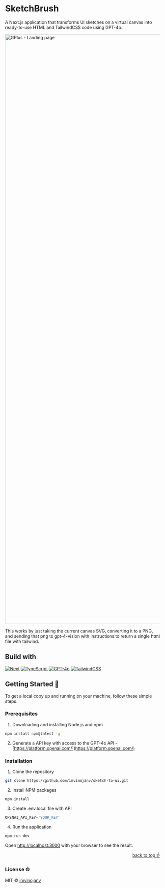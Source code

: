 <a name="readme-top"></a>

# SketchBrush

A Next.js application that transforms UI sketches on a virtual canvas into ready-to-use HTML and TailwindCSS code using GPT-4o.

<img width="1920" alt="GPlus - Landing page" src="https://github.com/imvinojanv/sketch-to-ui/assets/48822560/d57dd380-20c5-403a-ae57-5a6cf74988ff">

This works by just taking the current canvas SVG, converting it to a PNG, and sending that png to gpt-4-vision with instructions to return a single html file with tailwind.

## Build with
[![Next][Next.js]][Next-url] [![TypeScript][TypeScript]][TypeScript-url] [![GPT-4o][gpt-4o]][gpt-4o-url] [![TailwindCSS][Tailwind-css]][Tailwind-url] 

## Getting Started 🎉
To get a local copy up and running on your machine, follow these simple steps.

### Prerequisites
1.  Downloading and installing Node.js and npm
  ```sh
  npm install npm@latest -g
  ```
2.  Generate a API key with access to the GPT-4o API - [https://platform.openai.com/](https://platform.openai.com/)

### Installation
1.  Clone the repository
   ```sh
   git clone https://github.com/imvinojanv/sketch-to-ui.git
   ```
2.  Install NPM packages
   ```sh
   npm install
   ```
3.  Create .env.local file with API
   ```js
   OPENAI_API_KEY='YOUR_KEY'
   ```
4.  Run the application
   ```sh
   npm run dev
   ```

Open [http://localhost:3000](http://localhost:3000) with your browser to see the result.

<p align="right"><a href="#readme-top">back to top ☝️</a></p>

<!-- LICENSE -->
### License ©️
MIT © [imvinojanv](https://github.com/imvinojanv)

<!-- BUILD WITH URLs -->
[Next.js]: https://img.shields.io/badge/next_14-000000?style=for-the-badge&logo=nextdotjs&logoColor=white
[Next-url]: https://nextjs.org/
[gpt-4o]: https://img.shields.io/badge/gpt_4o-000000?style=for-the-badge&logo=openai&logoColor=white
[gpt-4o-url]: https://platform.openai.com/
[TypeScript]: https://img.shields.io/badge/Typescript-007acc?style=for-the-badge&logo=typescript&logoColor=white
[TypeScript-url]: https://www.typescriptlang.org/ 
[Tailwind-css]: https://img.shields.io/badge/Tailwind-161d2d?style=for-the-badge&logo=tailwindcss&logoColor=38bdf8
[Tailwind-url]: https://tailwindcss.com/
